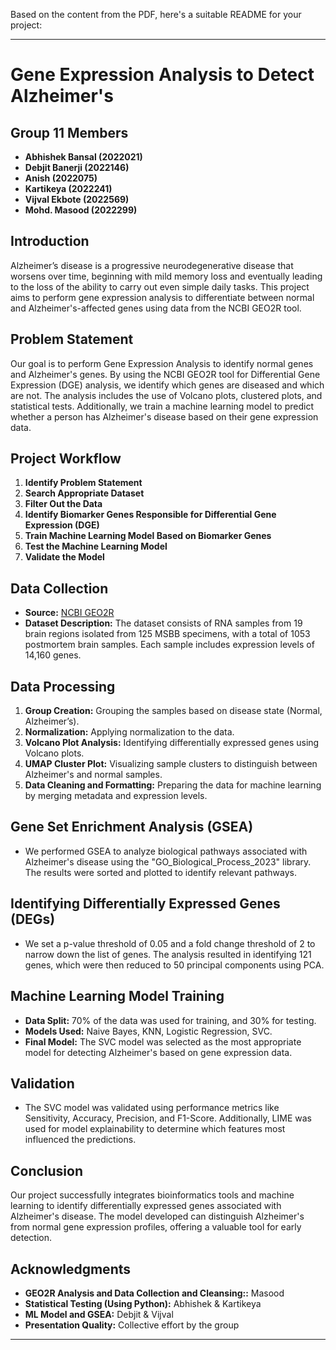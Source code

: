 Based on the content from the PDF, here's a suitable README for your project:

---

# Gene Expression Analysis to Detect Alzheimer's

## Group 11 Members
- **Abhishek Bansal (2022021)**
- **Debjit Banerji (2022146)**
- **Anish (2022075)**
- **Kartikeya (2022241)**
- **Vijval Ekbote (2022569)**
- **Mohd. Masood (2022299)**

## Introduction

Alzheimer’s disease is a progressive neurodegenerative disease that worsens over time, beginning with mild memory loss and eventually leading to the loss of the ability to carry out even simple daily tasks. This project aims to perform gene expression analysis to differentiate between normal and Alzheimer's-affected genes using data from the NCBI GEO2R tool.

## Problem Statement

Our goal is to perform Gene Expression Analysis to identify normal genes and Alzheimer's genes. By using the NCBI GEO2R tool for Differential Gene Expression (DGE) analysis, we identify which genes are diseased and which are not. The analysis includes the use of Volcano plots, clustered plots, and statistical tests. Additionally, we train a machine learning model to predict whether a person has Alzheimer's disease based on their gene expression data.

## Project Workflow

1. **Identify Problem Statement**
2. **Search Appropriate Dataset**
3. **Filter Out the Data**
4. **Identify Biomarker Genes Responsible for Differential Gene Expression (DGE)**
5. **Train Machine Learning Model Based on Biomarker Genes**
6. **Test the Machine Learning Model**
7. **Validate the Model**

## Data Collection

- **Source:** [NCBI GEO2R](https://www.ncbi.nlm.nih.gov/geo/geo2r/?acc=GSE84422&platform=GPL96)
- **Dataset Description:** The dataset consists of RNA samples from 19 brain regions isolated from 125 MSBB specimens, with a total of 1053 postmortem brain samples. Each sample includes expression levels of 14,160 genes.

## Data Processing

1. **Group Creation:** Grouping the samples based on disease state (Normal, Alzheimer’s).
2. **Normalization:** Applying normalization to the data.
3. **Volcano Plot Analysis:** Identifying differentially expressed genes using Volcano plots.
4. **UMAP Cluster Plot:** Visualizing sample clusters to distinguish between Alzheimer's and normal samples.
5. **Data Cleaning and Formatting:** Preparing the data for machine learning by merging metadata and expression levels.

## Gene Set Enrichment Analysis (GSEA)

- We performed GSEA to analyze biological pathways associated with Alzheimer's disease using the "GO_Biological_Process_2023" library. The results were sorted and plotted to identify relevant pathways.

## Identifying Differentially Expressed Genes (DEGs)

- We set a p-value threshold of 0.05 and a fold change threshold of 2 to narrow down the list of genes. The analysis resulted in identifying 121 genes, which were then reduced to 50 principal components using PCA.

## Machine Learning Model Training

- **Data Split:** 70% of the data was used for training, and 30% for testing.
- **Models Used:** Naive Bayes, KNN, Logistic Regression, SVC.
- **Final Model:** The SVC model was selected as the most appropriate model for detecting Alzheimer's based on gene expression data.

## Validation

- The SVC model was validated using performance metrics like Sensitivity, Accuracy, Precision, and F1-Score. Additionally, LIME was used for model explainability to determine which features most influenced the predictions.

## Conclusion

Our project successfully integrates bioinformatics tools and machine learning to identify differentially expressed genes associated with Alzheimer's disease. The model developed can distinguish Alzheimer's from normal gene expression profiles, offering a valuable tool for early detection.

## Acknowledgments

- **GEO2R Analysis and Data Collection and Cleansing::** Masood
- **Statistical Testing (Using Python):** Abhishek & Kartikeya
- **ML Model and GSEA:** Debjit & Vijval
- **Presentation Quality:** Collective effort by the group

---
